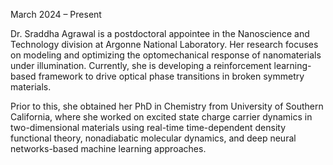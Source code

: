 March 2024 – Present <a href="https://www.linkedin.com/in/sraddha-agrawal-a849a7142/"><i class="fa-brands fa-linkedin-in"></i> </a> <a href="https://scholar.google.com/citations?user=Jyt_3qIAAAAJ"><i class="ai ai-google-scholar-square ai-3x"></i></a>

Dr. Sraddha Agrawal is a postdoctoral appointee in the Nanoscience and Technology division at Argonne National Laboratory. Her research focuses on modeling and optimizing the optomechanical response of nanomaterials under illumination. Currently, she is developing a reinforcement learning-based framework to drive optical phase transitions in broken symmetry materials.

Prior to this, she obtained her PhD in Chemistry from University of Southern California, where she worked on excited state charge carrier dynamics in two-dimensional materials using real-time time-dependent density functional theory, nonadiabatic molecular dynamics, and deep neural networks-based machine learning approaches. 